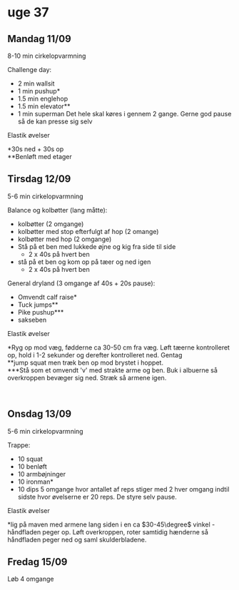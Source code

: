 # uge 37
## Mandag 11/09
8-10 min cirkelopvarmning

Challenge day:
- 2 min wallsit
- 1 min pushup* 
- 1.5 min englehop
- 1.5 min elevator**
- 1 min superman
Det hele skal køres i gennem 2 gange. Gerne god pause så de kan presse sig selv

Elastik øvelser

*30s ned + 30s op  
**Benløft med etager

## Tirsdag 12/09
5-6 min cirkelopvarmning

Balance og kolbøtter (lang måtte):
- kolbøtter (2 omgange)
- kolbøtter med stop efterfulgt af hop (2 omange)
- kolbøtter med hop (2 omgange)
- Stå på et ben med lukkede øjne og kig fra side til side
  - 2 x 40s på hvert ben
- stå på et ben og kom op på tæer og ned igen
  - 2 x 40s på hvert ben

General dryland (3 omgange af 40s + 20s pause):
- Omvendt calf raise*
- Tuck jumps**
- Pike pushup***
- sakseben

Elastik øvelser

*Ryg op mod væg, fødderne ca 30-50 cm fra væg. Løft tæerne kontrolleret op, hold i 1-2 sekunder og derefter kontrolleret ned. Gentag  
**jump squat men træk ben op mod brystet i hoppet.  
***Stå som et omvendt 'v' med strakte arme og ben. Buk i albuerne så overkroppen bevæger sig ned. Stræk så armene igen.

<br>

## Onsdag 13/09
5-6 min cirkelopvarmning

Trappe:
- 10 squat
- 10 benløft
- 10 armbøjninger
- 10 ironman*
- 10 dips
5 omgange hvor antallet af reps stiger med 2 hver omgang indtil sidste hvor øvelserne er 20 reps. De styre selv pause.

Elastik øvelser

*lig på maven med armene lang siden i en ca $30-45\degree$ vinkel - håndfladen peger op. Løft overkroppen, roter samtidig hænderne så håndfladen peger ned og saml skulderbladene.


## Fredag 15/09
Løb 4 omgange

